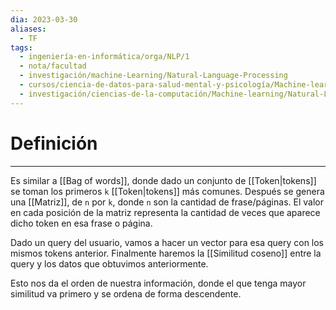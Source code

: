 ```yaml
---
dia: 2023-03-30
aliases:
  - TF
tags:
  - ingeniería-en-informática/orga/NLP/1
  - nota/facultad
  - investigación/machine-Learning/Natural-Language-Processing
  - cursos/ciencia-de-datos-para-salud-mental-y-psicología/Machine-learning-deep-learning-e-interpretabilidad-algorítmica
  - investigación/ciencias-de-la-computación/Machine-learning/Natural-Language-Processing
---
```

# Definición
---
Es similar a [[Bag of words]], donde dado un conjunto de [[Token|tokens]] se toman los primeros `k` [[Token|tokens]] más comunes. Después se genera una [[Matriz]], de `n` por `k`, donde `n` son la cantidad de frase/páginas. El valor en cada posición de la matriz representa la cantidad de veces que aparece dicho token en esa frase o página.

Dado un query del usuario, vamos a hacer un vector para esa query con los mismos tokens anterior. Finalmente haremos la [[Similitud coseno]] entre la query y los datos que obtuvimos anteriormente.

Esto nos da el orden de nuestra información, donde el que tenga mayor similitud va primero y se ordena de forma descendente.